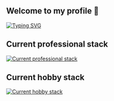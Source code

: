 ## Welcome to my profile 👋

[![Typing SVG](https://readme-typing-svg.demolab.com?font=Roboto&duration=3500&pause=750&color=CD2E2E&width=435&lines=I'm+Jan;I'm+a+Developer;I'm+curious;I'm+passionate+about+technology;I'm+an+analytical+problem+solver;I'm+autonomous;I'm+results-driven;I'm+product-focused)](https://git.io/typing-svg)

## Current professional stack
[![Current professional stack](https://skillicons.dev/icons?i=java,spring,postgres,idea,html,js,maven,docker,css,bootstrap,azure,terraform,ansible,github,githubactions,elasticsearch,linux,redhat,nextjs,postman)](https://skillicons.dev)
## Current hobby stack
[![Current hobby stack](https://skillicons.dev/icons?i=nextjs,nodejs,html,js,tailwind,npm,vscode,prisma,supabase,redis,vercel,gcp,firebase,ai,rasperrypi)](https://skillicons.dev)
